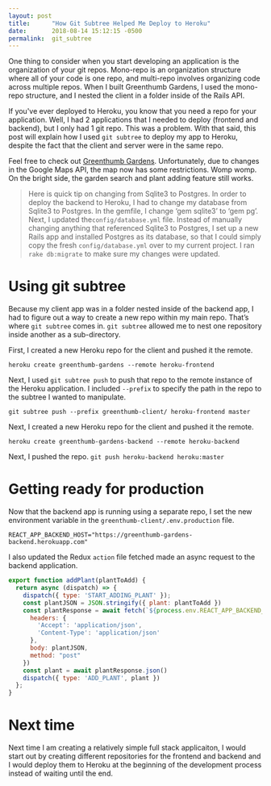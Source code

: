 ```yaml
---
layout: post
title:      "How Git Subtree Helped Me Deploy to Heroku"
date:       2018-08-14 15:12:15 -0500
permalink:  git_subtree
---
```


One thing to consider when you start developing an application is the organization of your git repos. Mono-repo is an organization structure where all of your code is one repo, and multi-repo involves organizing code across multiple repos. When I built Greenthumb Gardens, I used the mono-repo structure, and I nested the client in a folder inside of the Rails API.

If you've ever deployed to Heroku, you know that you need a repo for your application. Well, I had 2 applications that I needed to deploy (frontend and backend), but I only had 1 git repo. This was a problem. With that said, this post will explain how I used `git subtree` to deploy my app to Heroku, despite the fact that the client and server were in the same repo.

Feel free to check out [Greenthumb Gardens](https://greenthumb-gardens.herokuapp.com/). Unfortunately, due to changes in the Google Maps API, the map now has some restrictions. Womp womp. On the bright side, the garden search and plant adding feature still works.

> Here is quick tip on changing from Sqlite3 to Postgres. In order to deploy the backend to Heroku, I had to change my database from Sqlite3 to Postgres. In the gemfile, I change ‘gem sqlite3’ to ‘gem pg’. Next, I updated the`config/database.yml` file. Instead of manually changing anything that referenced Sqlite3 to Postgres, I set up a new Rails app and installed Postgres as its database, so that I could simply copy the fresh `config/database.yml` over to my current project. I ran `rake db:migrate` to make sure my changes were updated.

# Using git subtree
Because my client app was in a folder nested inside of the backend app, I had to figure out a way to create a new repo within my main repo. That’s where `git subtree` comes in. `git subtree` allowed me to nest one repository inside another as a sub-directory.

First, I created a new Heroku repo for the client and pushed it the remote.

`heroku create greenthumb-gardens --remote heroku-frontend`

Next, I used `git subtree push` to push that repo to the remote instance of the Heroku application. I included `--prefix` to specify the path in the repo to the subtree I wanted to manipulate.

`git subtree push --prefix greenthumb-client/ heroku-frontend master`

Next, I created a new Heroku repo for the client and pushed it the remote.

`heroku create greenthumb-gardens-backend --remote heroku-backend`

Next, I pushed the repo.
`git push heroku-backend heroku:master`

# Getting ready for production
Now that the backend app is running using a separate repo, I set the new environment variable in the `greenthumb-client/.env.production` file.

`REACT_APP_BACKEND_HOST="https://greenthumb-gardens-backend.herokuapp.com"`

I also updated the Redux `action` file fetched made an async request to the backend application.

```javascript
export function addPlant(plantToAdd) {
  return async (dispatch) => {
    dispatch({ type: 'START_ADDING_PLANT' });
    const plantJSON = JSON.stringify({ plant: plantToAdd })
    const plantResponse = await fetch(`${process.env.REACT_APP_BACKEND_HOST}/plants`, {
      headers: {
        'Accept': 'application/json',
        'Content-Type': 'application/json'
      },
      body: plantJSON,
      method: "post"
    })
    const plant = await plantResponse.json()
    dispatch({ type: 'ADD_PLANT', plant })
  };
}
```

# Next time
Next time I am creating a relatively simple full stack applicaiton, I would start out by creating different repositories for the frontend and backend and I would deploy them to Heroku at the beginning of the development process instead of waiting until the end.















